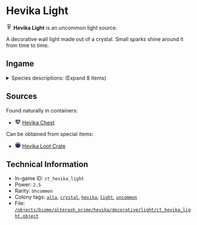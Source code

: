 # Hevika Light

<img src="https://raw.githubusercontent.com/Ceterai/Enternia/main/objects/biome/alterash_prime/hevika/decorative/light/icon.png" alt="Hevika Light icon" loading="lazy" height="16px" width="auto" /> **Hevika Light** is an uncommon light source.

A decorative wall light made out of a crystal. Small sparks shine around it from time to time.

## Ingame

<details markdown="1"><summary>Species descriptions: (Expand 8 items)</summary>

- Alta: Actually a very neat peace of technology - autonomous and safe, while comfortably bright!
- Apex: This light fills the room with atmosphere of peace.
- Avian: A small comfy light source.
- Floran: A little wall light.
- Glitch: Impressed. A small light source produces that much of gentle light.
- Human: A small crystal light.
- Hylotl: The brightness of this wall light is incredible, considering its size.
- Novakid: This little buddy sure produces a lot of light. Neat!

</details>

## Sources

Found naturally in containers:

- <img src="https://raw.githubusercontent.com/Ceterai/Enternia/main/objects/biome/alterash_prime/hevika/decorative/chest/icon.png" alt="Hevika Chest icon" loading="lazy" height="16px" width="auto" /> [Hevika Chest](https://ceterai.github.io/MyEnternia/Wiki/HevikaChest)

Can be obtained from special items:

- <img src="https://raw.githubusercontent.com/Ceterai/Enternia/main/items/active/alta/loot/biome/ct_hevika_loot.png" alt="Hevika Loot Crate icon" loading="lazy" height="16px" width="auto" /> [Hevika Loot Crate](https://ceterai.github.io/MyEnternia/Wiki/HevikaLootCrate)

## Technical Information

- In-game ID: `ct_hevika_light`
- Power: `2.5`
- Rarity: `Uncommon`
- Colony tags: [`alta`](https://ceterai.github.io/MyEnternia/Wiki/Tags/Alta), [`crystal`](https://ceterai.github.io/MyEnternia/Wiki/Tags/Crystal), [`hevika`](https://ceterai.github.io/MyEnternia/Wiki/Tags/Hevika), [`light`](https://ceterai.github.io/MyEnternia/Wiki/Tags/Light), [`uncommon`](https://ceterai.github.io/MyEnternia/Wiki/Tags/Uncommon)
- File: [`/objects/biome/alterash_prime/hevika/decorative/light/ct_hevika_light.object`](https://github.com/Ceterai/Enternia/blob/main/objects/biome/alterash_prime/hevika/decorative/light/ct_hevika_light.object)
